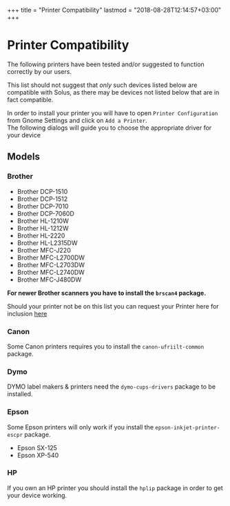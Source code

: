 +++
title = "Printer Compatibility"
lastmod = "2018-08-28T12:14:57+03:00"
+++
# Printer Compatibility

The following printers have been tested and/or suggested to function correctly by our users.

This list should not suggest that *only* such devices listed below are compatible with Solus, as there may be devices not listed below that are in fact compatible.

In order to install your printer you will have to open `Printer Configuration` from Gnome Settings and click on `Add a Printer`.  
The following dialogs will guide you to choose the appropriate driver for your device

## Models

### Brother

- Brother DCP-1510
- Brother DCP-1512
- Brother DCP-7010
- Brother DCP-7060D
- Brother HL-1210W
- Brother HL-1212W
- Brother HL-2220
- Brother HL-L2315DW
- Brother MFC-J220
- Brother MFC-L2700DW
- Brother MFC-L2703DW
- Brother MFC-L2740DW
- Brother MFC-J480DW

**For newer Brother scanners you have to install the `brscan4` package.**

Should your printer not be on this list you can request your Printer here for inclusion [here](https://dev.getsol.us/T83)

### Canon

Some Canon printers requires you to install the `canon-ufriilt-common` package.

### Dymo

DYMO label makers & printers need the `dymo-cups-drivers` package to be installed.

### Epson

Some Epson printers will only work if you install the `epson-inkjet-printer-escpr` package.

- Epson SX-125
- Epson XP-540

### HP

If you own an HP printer you should install the `hplip` package in order to get your device working.

